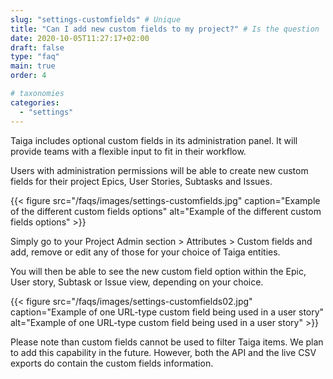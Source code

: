 ```yaml
---
slug: "settings-customfields" # Unique
title: "Can I add new custom fields to my project?" # Is the question
date: 2020-10-05T11:27:17+02:00
draft: false
type: "faq"
main: true
order: 4

# taxonomies
categories:
  - "settings"
---
```


Taiga includes optional custom fields in its administration panel. It will provide teams with a flexible input to fit in their workflow.

Users with administration permissions will be able to create new custom fields for their project Epics, User Stories, Subtasks and Issues.


{{< figure src="/faqs/images/settings-customfields.jpg" caption="Example of the different custom fields options" alt="Example of the different custom fields options" >}}

Simply go to your Project Admin section > Attributes > Custom fields and add, remove or edit any of those for your choice of Taiga entities.

You will then be able to see the new custom field option within the Epic, User story, Subtask or Issue view, depending on your choice.

{{< figure src="/faqs/images/settings-customfields02.jpg" caption="Example of one URL-type custom field being used in a user story" alt="Example of one URL-type custom field being used in a user story" >}}


Please note than custom fields cannot be used to filter Taiga items. We plan to add this capability in the future. However, both the API and the live CSV exports do contain the custom fields information.